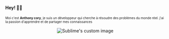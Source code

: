 #### Hey! 👋🏾

<font size="1">Moi c'est <b>Anthony cory</b>, je suis un développeur qui cherche à résoudre des problèmes du monde réel. j'ai la passion d'apprendre et de partager mes connaissances</font>
<p align="center">
  <img src="https://zupimages.net/up/22/06/zyj3.gif" alt="Sublime's custom image"/>
  </p>
